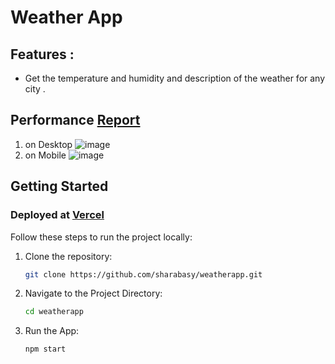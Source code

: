 # Weather App
## Features :
- Get the temperature and humidity and description of the weather for any city .
## Performance [Report](https://pagespeed.web.dev/analysis/https-weatherapp-rho-rosy-vercel-app/gjuhcf3ibp?form_factor=mobile)
1. on Desktop
![image](https://github.com/user-attachments/assets/4e375fd1-4c1e-4d7d-aa98-58e377e4ed2c)
2. on Mobile
![image](https://github.com/user-attachments/assets/10bf73b0-2dee-415f-b6d8-ffdfe18cf562)
## Getting Started
### Deployed at [Vercel](https://weatherapp-rho-rosy.vercel.app/)

Follow these steps to run the project locally:

1. Clone the repository:

   ```bash
   git clone https://github.com/sharabasy/weatherapp.git

2. Navigate to the Project Directory:
  
   ```bash
   cd weatherapp

4. Run the App:

   ```bash
   npm start
